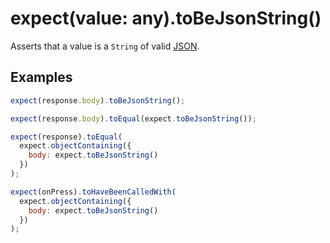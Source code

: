 # expect(value: any).toBeJsonString()

Asserts that a value is a `String` of valid [JSON][json].

## Examples

```js
expect(response.body).toBeJsonString();
```

```js
expect(response.body).toEqual(expect.toBeJsonString());
```

```js
expect(response).toEqual(
  expect.objectContaining({
    body: expect.toBeJsonString()
  })
);
```

```js
expect(onPress).toHaveBeenCalledWith(
  expect.objectContaining({
    body: expect.toBeJsonString()
  })
);
```

[json]: https://en.wikipedia.org/wiki/JSON
